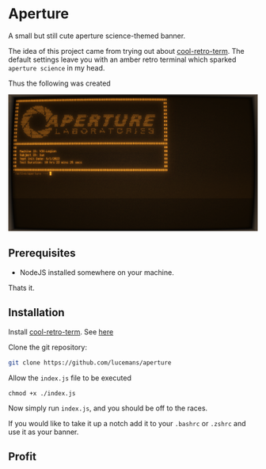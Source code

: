 # Aperture

A small but still cute aperture science-themed banner.

The idea of this project came from trying out about [cool-retro-term](https://github.com/Swordfish90/cool-retro-term).
The default settings leave you with an amber retro terminal which sparked `aperture science` in my head.

Thus the following was created

![](assets/preview.png)

## Prerequisites

- NodeJS installed somewhere on your machine.

Thats it.

## Installation

Install [cool-retro-term](https://github.com/Swordfish90/cool-retro-term). See [here](https://github.com/Swordfish90/cool-retro-term#install)

Clone the git repository:

```sh
git clone https://github.com/lucemans/aperture
```

Allow the `index.js` file to be executed

```
chmod +x ./index.js
```

Now simply run `index.js`, and you should be off to the races.

If you would like to take it up a notch add it to your `.bashrc` or `.zshrc` and use it as your banner.

## Profit